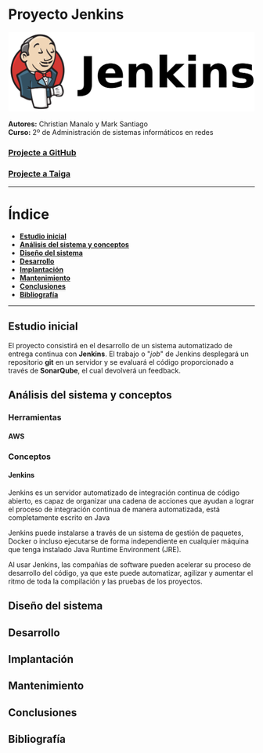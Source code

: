 # Proyecto Jenkins

[![Jenkins photo][jenkins-photo]][jenkins-url]

**Autores:**  Christian Manalo y Mark Santiago  
**Curso:** 2º de Administración de sistemas informáticos en redes

### [Projecte a GitHub](https://github.com/isx47328890/projecte-jenkins)

### [Projecte a Taiga](https://tree.taiga.io/project/isx47328890-projecte-jenkins/timeline)
---

# Índice

- **[Estudio inicial](#estudio-inicial)**
- **[Análisis del sistema y conceptos](#análisis-del-sistema-y-conceptos)**
- **[Diseño del sistema](#diseño-del-sistema)**
- **[Desarrollo](#desarrollo)**
- **[Implantación](#implantación)**
- **[Mantenimiento](#mantenimiento)**
- **[Conclusiones](#conclusiones)**
- **[Bibliografía](#bibliografía)**


---
## Estudio inicial

El proyecto consistirá en el desarrollo de un sistema automatizado de entrega continua con **Jenkins**. El trabajo o "*job*" de Jenkins desplegará un repositorio **git** en un servidor y se evaluará el código proporcionado a través de **SonarQube**, el cual devolverá un feedback.

## Análisis del sistema y conceptos
### Herramientas
#### AWS

### Conceptos
#### Jenkins
Jenkins es un servidor automatizado de integración continua de código abierto, es capaz de organizar una cadena de acciones que ayudan a lograr el proceso de integración continua de manera automatizada,  está completamente escrito en Java

Jenkins puede instalarse a través de un sistema de gestión de paquetes, Docker o incluso ejecutarse de forma independiente en cualquier máquina que tenga instalado Java Runtime Environment (JRE).

Al usar Jenkins, las compañías de software pueden acelerar su proceso de desarrollo del código, ya que este puede automatizar, agilizar y aumentar el ritmo de toda la compilación y las pruebas de los proyectos.

## Diseño del sistema

## Desarrollo

## Implantación

## Mantenimiento

## Conclusiones

## Bibliografía



[jenkins-photo]: images/Jenkins.png
[jenkins-url]: https://www.jenkins.io/
[taiga-url]: https://tree.taiga.io/project/isx47328890-projecte-jenkins/timeline
